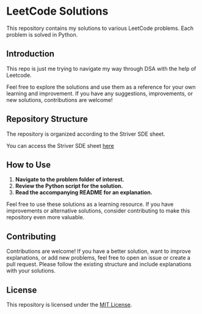 # LeetCode Solutions

This repository contains my solutions to various LeetCode problems. Each problem is solved in Python.

## Introduction

This repo is just me trying to navigate my way through DSA with the help of Leetcode.

Feel free to explore the solutions and use them as a reference for your own learning and improvement. If you have any suggestions, improvements, or new solutions, contributions are welcome!

## Repository Structure

The repository is organized according to the Striver SDE sheet.

You can access the Striver SDE sheet [here](https://leetcode.com/list/eeudwo2i/)


## How to Use

1. **Navigate to the problem folder of interest.**
2. **Review the Python script for the solution.**
3. **Read the accompanying README for an explanation.**

Feel free to use these solutions as a learning resource. If you have improvements or alternative solutions, consider contributing to make this repository even more valuable.

## Contributing

Contributions are welcome! If you have a better solution, want to improve explanations, or add new problems, feel free to open an issue or create a pull request. Please follow the existing structure and include explanations with your solutions.

## License

This repository is licensed under the [MIT License](LICENSE).
